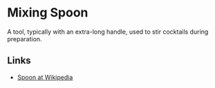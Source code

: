 # Mixing Spoon

A tool, typically with an extra-long handle, used to stir cocktails during preparation.

## Links

- [Spoon at Wikipedia](https://en.wikipedia.org/wiki/Spoon)